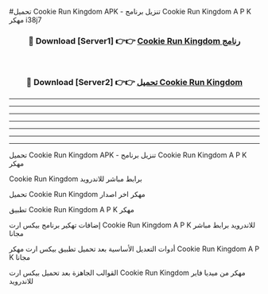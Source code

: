 #تحميل Cookie Run Kingdom  APK - تنزيل برنامج Cookie Run Kingdom  A P K مهكر i38j7 



<div align="center">
<h3>🔴 Download [Server1] 👉👉 <a href="https://apkdownload10.web.app/?title=Cookie Run Kingdom ">Cookie Run Kingdom  رنامج</a></h3><br>

<h3>🔴 Download [Server2] 👉👉 <a href="https://apkdownload10.web.app/?title=Cookie Run Kingdom ">تحميل Cookie Run Kingdom  </a></h3>
</div>


----------------------------------------------------------

----------------------------------------------------------

----------------------------------------------------------

----------------------------------------------------------

----------------------------------------------------------

----------------------------------------------------------

----------------------------------------------------------

تحميل Cookie Run Kingdom  APK - تنزيل برنامج Cookie Run Kingdom  A P K مهكر

Cookie Run Kingdom  برابط مباشر للاندرويد

تحميل Cookie Run Kingdom  مهكر اخر اصدار

تطبيق Cookie Run Kingdom  A P K مهكر

إضافات تهكير برنامج بيكس ارت Cookie Run Kingdom  A P K للاندرويد برابط مباشر مجانا

أدوات التعديل الأساسية بعد تحميل تطبيق بيكس ارت مهكر Cookie Run Kingdom  A P K مجانا

القوالب الجاهزة بعد تحميل بيكس ارت Cookie Run Kingdom  مهكر من ميديا فاير للاندرويد


